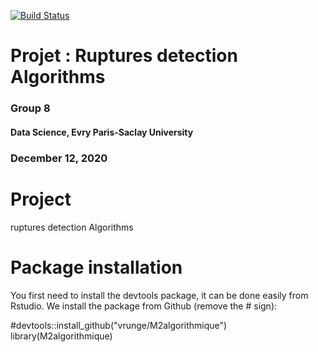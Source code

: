 [![Build Status](https://travis-ci.com/Dscientist20/Project.svg?branch=main)](https://travis-ci.com/Dscientist20/Project)

# Projet : Ruptures detection Algorithms

### Group 8

#### Data Science, Evry Paris-Saclay University

### December 12, 2020


# Project
ruptures detection Algorithms
# Package installation
You first need to install the devtools package, it can be done easily from Rstudio. We install the package from Github (remove the # sign):

#devtools::install_github("vrunge/M2algorithmique")
library(M2algorithmique)
